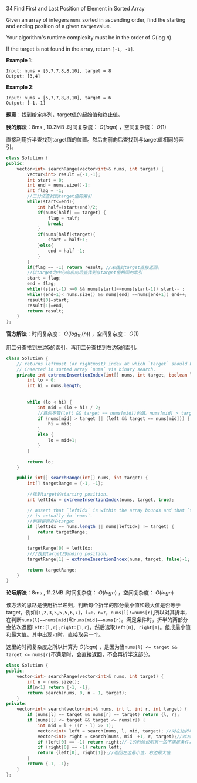 34.Find First and Last Position of Element in Sorted Array

Given an array of integers `nums` sorted in ascending order, find the starting and ending position of a given `target`value.

Your algorithm's runtime complexity must be in the order of *O*(log *n*).

If the target is not found in the array, return `[-1, -1]`.

**Example 1:**

```
Input: nums = [5,7,7,8,8,10], target = 8
Output: [3,4]
```

**Example 2:**

```
Input: nums = [5,7,7,8,8,10], target = 6
Output: [-1,-1]
```



**题意**：找到给定序列，target值的起始值和终止值。

**我的解法**：8ms , 10.2MB .时间复杂度：$\ O(log{n})$ ，空间复杂度：$\ O(1)$

直接利用折半查找到target值的位置。然后向前向后查找到与target值相同的索引。

```cpp
class Solution {
public:
    vector<int> searchRange(vector<int>& nums, int target) {
        vector<int> result ={-1,-1};
        int start = 0;
        int end = nums.size()-1;
        int flag = -1;
        //二分法查找到target值的索引
        while(start<=end){
            int half=(start+end)/2;
            if(nums[half] == target) {
                flag = half;   
                break;
            } 
            if(nums[half]<target){
                start = half+1;
            }else{
                end = half -1;
            }
        }
        if(flag == -1) return result; //未找到target直接返回。
        //以target为中心向前向后查找到与target值相同的索引
        start = flag;
        end = flag;
        while((start-1) >=0 && nums[start]==nums[start-1]) start-- ;
        while((end+1)< nums.size() && nums[end] ==nums[end+1]) end++;
        result[0]=start;
        result[1]=end;
        return result;
    }
};
```

**官方解法**：时间复杂度：$\ O(log_{10}{(n)})$ ，空间复杂度：$\ O(1)$

用二分查找到左边5的索引。再用二分查找到右边5的索引。

```java
class Solution {
    // returns leftmost (or rightmost) index at which `target` should be
    // inserted in sorted array `nums` via binary search.
    private int extremeInsertionIndex(int[] nums, int target, boolean left) {
        int lo = 0;
        int hi = nums.length;
		
       	
        while (lo < hi) {
            int mid = (lo + hi) / 2;
            //首先不管(left && target == nums[mid])的值。nums[mid] > target 这个条件肯定会保证最后查找到5。当left=true时，且target == nums[mid]为true。hi=mid,mid会向左移，找到target的starting position。当left=false时，且target == nums[mid]为true。lo=mid+1，mid会向右移，找到target的ending position。
            if (nums[mid] > target || (left && target == nums[mid])) {
                hi = mid;
            }
            else {
                lo = mid+1;
            }
        }

        return lo;
    }

    public int[] searchRange(int[] nums, int target) {
        int[] targetRange = {-1, -1};
		
        //找到target的starting position。
        int leftIdx = extremeInsertionIndex(nums, target, true);

        // assert that `leftIdx` is within the array bounds and that `target`
        // is actually in `nums`.
        //判断是否存在target
        if (leftIdx == nums.length || nums[leftIdx] != target) {
            return targetRange;
        }

        targetRange[0] = leftIdx;
        ////找到target的ending position。
        targetRange[1] = extremeInsertionIndex(nums, target, false)-1;

        return targetRange;
    }
}
```

**论坛解法**：8ms , 11.2MB .时间复杂度：$\ O(log{n})$ ，空间复杂度：$\ O(log{n})$

该方法的思路是使用折半递归，判断每个折半的部分最小值和最大值是否等于target。例如`[1,2,3,5,5,5,6,7]`，`l=0，r=7`，`nums[l]!=nums[r]`,所以对其折半，在判断`nums[l]==nums[mid]`和`nums[mid]==nums[r]`。满足条件时，折半的两部分会依次返回`left:[l,r];right:[l,r]`。然后选取`left[0], right[1]`。组成最小值和最大值。其中出现`-1`时，直接取另一个。

这里的时间复杂度之所以计算为$\ O(log{n})$ ，是因为当`nums[l] <= target && target <= nums[r]`不满足时，会直接返回，不会再折半这部分。

```cpp
class Solution {
public:
    vector<int> searchRange(vector<int>& nums, int target) {
        int n = nums.size();
        if(n<1) return {-1, -1};
        return search(nums, 0, n - 1, target);
    }
private: 
    vector<int> search(vector<int>& nums, int l, int r, int target) {
        if (nums[l] == target && nums[r] == target) return {l, r};
        if (nums[l] <= target && target <= nums[r]) {
            int mid = l + ((r - l) >> 1);
            vector<int> left = search(nums, l, mid, target); //对左边折半搜索
            vector<int> right = search(nums, mid  +1, r, target);//对右边折半搜索
            if (left[0] == -1) return right;//-1的时候说明另一边不满足条件，直接返回这一边的。
            if (right[0] == -1) return left;
            return {left[0], right[1]};//返回左边最小值，右边最大值
        }
        return {-1, -1};
    }
};
```

